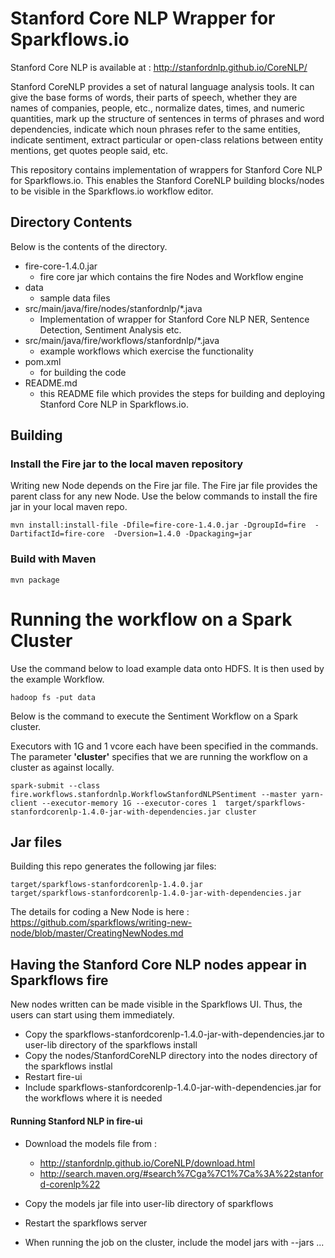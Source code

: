 # Stanford Core NLP Wrapper for Sparkflows.io

Stanford Core NLP is available at : http://stanfordnlp.github.io/CoreNLP/

Stanford CoreNLP provides a set of natural language analysis tools. It can give the base forms of words, their parts of speech, whether they are names of companies, people, etc., normalize dates, times, and numeric quantities, mark up the structure of sentences in terms of phrases and word dependencies, indicate which noun phrases refer to the same entities, indicate sentiment, extract particular or open-class relations between entity mentions, get quotes people said, etc.


This repository contains implementation of wrappers for Stanford Core NLP for Sparkflows.io. This enables the Stanford CoreNLP building blocks/nodes to be visible in the Sparkflows.io workflow editor.

## Directory Contents

Below is the contents of the directory.

* fire-core-1.4.0.jar
    * fire core jar which contains the fire Nodes and Workflow engine
* data
    * sample data files
* src/main/java/fire/nodes/stanfordnlp/*.java
    * Implementation of wrapper for Stanford Core NLP NER, Sentence Detection, Sentiment Analysis etc.
* src/main/java/fire/workflows/stanfordnlp/*.java
    * example workflows which exercise the functionality
* pom.xml
    * for building the code
* README.md
    * this README file which provides the steps for building and deploying Stanford Core NLP in Sparkflows.io.

## Building

### Install the Fire jar to the local maven repository

Writing new Node depends on the Fire jar file. The Fire jar file provides the parent class for any new Node. Use the below commands to install the fire jar in your local maven repo.

    mvn install:install-file -Dfile=fire-core-1.4.0.jar -DgroupId=fire  -DartifactId=fire-core  -Dversion=1.4.0 -Dpackaging=jar
    
### Build with Maven

    mvn package

# Running the workflow on a Spark Cluster

Use the command below to load example data onto HDFS. It is then used by the example Workflow.

	hadoop fs -put data

Below is the command to execute the Sentiment Workflow on a Spark cluster. 

Executors with 1G and 1 vcore each have been specified in the commands. The parameter **'cluster'** specifies that we are running the workflow on a cluster as against locally.

	spark-submit --class fire.workflows.stanfordnlp.WorkflowStanfordNLPSentiment --master yarn-client --executor-memory 1G --executor-cores 1  target/sparkflows-stanfordcorenlp-1.4.0-jar-with-dependencies.jar cluster


## Jar files

Building this repo generates the following jar files:

	target/sparkflows-stanfordcorenlp-1.4.0.jar
	target/sparkflows-stanfordcorenlp-1.4.0-jar-with-dependencies.jar

The details for coding a New Node is here : https://github.com/sparkflows/writing-new-node/blob/master/CreatingNewNodes.md


## Having the Stanford Core NLP nodes appear in Sparkflows fire

New nodes written can be made visible in the Sparkflows UI. Thus, the users can start using them immediately.

* Copy the sparkflows-stanfordcorenlp-1.4.0-jar-with-dependencies.jar to user-lib directory of the sparkflows install
* Copy the nodes/StanfordCoreNLP directory into the nodes directory of the sparkflows instlal
* Restart fire-ui
* Include sparkflows-stanfordcorenlp-1.4.0-jar-with-dependencies.jar for the workflows where it is needed


#### Running Stanford NLP in fire-ui

- Download the models file from :
    - http://stanfordnlp.github.io/CoreNLP/download.html
    - http://search.maven.org/#search%7Cga%7C1%7Ca%3A%22stanford-corenlp%22

- Copy the models jar file into user-lib directory of sparkflows

- Restart the sparkflows server

- When running the job on the cluster, include the model jars with --jars ...





